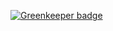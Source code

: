 

[![Greenkeeper badge](https://badges.greenkeeper.io/axetroy/email-service.svg)](https://greenkeeper.io/)